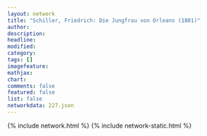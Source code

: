 ```yaml
---
layout: network
title: "Schiller, Friedrich: Die Jungfrau von Orleans (1801)"
author:
description:
headline:
modified:
category:
tags: []
imagefeature: 
mathjax: 
chart: 
comments: false
featured: false
list: false
networkdata: 227.json
---
```

{% include network.html %}
{% include network-static.html %}
